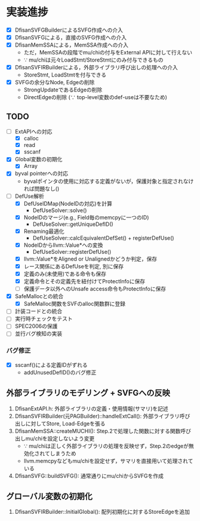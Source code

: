 # 実装進捗

- [x] DfisanSVFGBuilderによるSVFG作成への介入
- [x] DfisanSVFGによる，直接のSVFG作成への介入
- [x] DfisanMemSSAによる，MemSSA作成への介入
  - ただ，MemSSAの段階でmu/chiの付与をExternal APIに対して行えない
  - &because; mu/chiは元々LoadStmt/StoreStmtにのみ付与できるもの
- [x] DfisanSVFIRBuilderによる，外部ライブラリ呼び出しの処理への介入
  - StoreStmt, LoadStmtを付与できる
- [x] SVFGの余分なNode, Edgeの削除
  - StrongUpdateであるEdgeの削除
  - DirectEdgeの削除 (&because; top-level変数のdef-useは不要なため)

## TODO

- [ ] ExtAPIへの対応
  - [x] calloc
  - [x] read
  - [x] sscanf
- [x] Global変数の初期化
  - [x] Array
- [x] byval pointerへの対応
  - byvalポインタの使用に対応する定義がないが，保護対象と指定されなければ問題なし()
- [ ] DefUse解析
  - [x] DefUseIDMap(NodeIDの対応)を計算
    - DefUseSolver::solve()
  - [x] NodeIDのマージ(e.g., Field毎のmemcpyに一つのID)
    - DefUseSolver::getUniqueDefID()
  - [x] Renaming最適化
    - DefUseSolver::calcEquivalentDefSet() + registerDefUse()
  - [x] NodeIDからllvm::Value*への変換
    - DefUseSolver::registerDefUse()
  - [x] llvm::Value*をAligned or Unalignedかどうか判定，保存
  - [x] レース関係にあるDefUseを判定, 別に保存
  - [x] 定義のみ(未使用)である命令も保存
  - [x] 定義命令とその定義先を紐付けてProtectInfoに保存
  - [ ] 保護データ以外へのUnsafe access命令もProtectInfoに保存
- [x] SafeMallocとの統合
  - [x] SafeMalloc関数をSVFのalloc関数群に登録
- [ ] 計装コードとの統合
- [ ] 実行時チェックをテスト
- [ ] SPEC2006の保護
- [ ] 並行バグ検知の実装

### バグ修正

- [x] sscanf()による定義IDがずれる
  - addUnusedDefID()のバグ修正

## 外部ライブラリのモデリング + SVFGへの反映

1. DfisanExtAPI.h: 外部ライブラリの定義・使用情報(サマリ)を記述
2. DfisanSVFIRBuilder(元PAGBuilder)::handleExtCall(): 外部ライブラリ呼び出しに対してStore, Load-Edgeを張る
3. DfisanMemSSA::createMUCHI(): Step.2で処理した関数に対する関数呼び出しmu/chiを設定しないよう変更
    - &because; mu/chiは正しく外部ライブラリの処理を反映せず，Step.2のedgeが無効化されてしまうため
    - llvm.memcpyなどもmu/chiを設定せず，サマリを直接用いて処理されている
4. DfisanSVFG::buildSVFG(): 通常通りにmu/chiからSVFGを作成

## グローバル変数の初期化

1. DfisanSVFIRBuilder::InitialGlobal(): 配列初期化に対するStoreEdgeを追加
